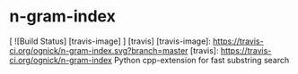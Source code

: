 # n-gram-index
[ ![Build Status] [travis-image] ] [travis] 
[travis-image]: https://travis-ci.org/ognick/n-gram-index.svg?branch=master
[travis]: https://travis-ci.org/ognick/n-gram-index
Python cpp-extension for fast substring search
